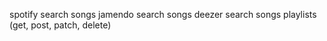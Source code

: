 spotify
    search
        songs
jamendo
    search
        songs
deezer
    search
        songs
playlists (get, post, patch, delete)